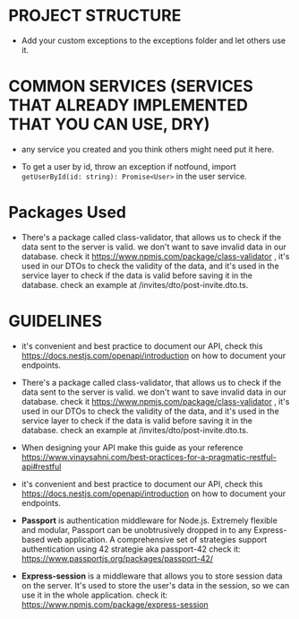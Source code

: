 

# PROJECT STRUCTURE
- Add your custom exceptions to the exceptions folder and let others use it.



# COMMON SERVICES (SERVICES THAT ALREADY IMPLEMENTED THAT YOU CAN USE, DRY)
- any service you created and you think others might need put it here.

- To get a user by id, throw an exception if notfound, import `getUserById(id: string): Promise<User>` in the user service.


# Packages Used 

- There's a package called class-validator, that allows us to check if the data sent to the server is valid. we don't want to save invalid data in our database. 
check it https://www.npmjs.com/package/class-validator , it's used in our DTOs to check the validity of the data, and it's used in the service layer to check if the data is valid before saving it in the database. check an example at /invites/dto/post-invite.dto.ts. 

# GUIDELINES 

- it's convenient and best practice to document our API, check this https://docs.nestjs.com/openapi/introduction on how to document your endpoints.
- There's a package called class-validator, that allows us to check if the data sent to the server is valid. we don't want to save invalid data in our database. 
check it https://www.npmjs.com/package/class-validator , it's used in our DTOs to check the validity of the data, and it's used in the service layer to check if the data is valid before saving it in the database. check an example at /invites/dto/post-invite.dto.ts. 


- When designing your API make this guide as your reference https://www.vinaysahni.com/best-practices-for-a-pragmatic-restful-api#restful

- it's convenient and best practice to document our API, check this https://docs.nestjs.com/openapi/introduction on how to document your endpoints.

- **Passport** is authentication middleware for Node.js. Extremely flexible and modular, Passport can be unobtrusively dropped in to any Express-based web application. A comprehensive set of strategies support authentication using 42 strategie aka passport-42 check it: https://www.passportjs.org/packages/passport-42/

- **Express-session** is a middleware that allows you to store session data on the server. It's used to store the user's data in the session, so we can use it in the whole application. check it: https://www.npmjs.com/package/express-session
